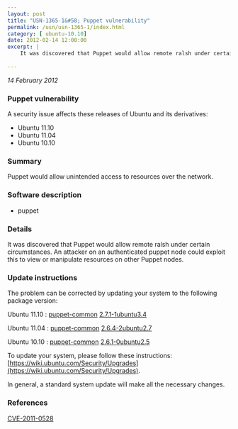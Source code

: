 ```yaml
---
layout: post
title: "USN-1365-1&#58; Puppet vulnerability"
permalink: /usn/usn-1365-1/index.html
category: [ ubuntu-10.10]
date: 2012-02-14 12:00:00
excerpt: |
    It was discovered that Puppet would allow remote ralsh under certain circumstances. An attacker on an authenticated puppet node could exploit this to view or manipulate resources on other Puppet nodes. 
    
--- 
```

 
 

*14 February 2012*

### Puppet vulnerability

A security issue affects these releases of Ubuntu and its derivatives:

* Ubuntu 11.10
* Ubuntu 11.04
* Ubuntu 10.10

### Summary

Puppet would allow unintended access to resources over the network. 

### Software description

* puppet 

### Details

It was discovered that Puppet would allow remote ralsh under certain circumstances. An attacker on an authenticated puppet node could exploit this to view or manipulate resources on other Puppet nodes. 

### Update instructions

The problem can be corrected by updating your system to the following package version:

Ubuntu 11.10
 : [puppet-common](https://launchpad.net/ubuntu/+source/puppet) <span> [2.7.1-1ubuntu3.4](https://launchpad.net/ubuntu/+source/puppet/2.7.1-1ubuntu3.4) </span> 

Ubuntu 11.04
 : [puppet-common](https://launchpad.net/ubuntu/+source/puppet) <span> [2.6.4-2ubuntu2.7](https://launchpad.net/ubuntu/+source/puppet/2.6.4-2ubuntu2.7) </span> 

Ubuntu 10.10
 : [puppet-common](https://launchpad.net/ubuntu/+source/puppet) <span> [2.6.1-0ubuntu2.5](https://launchpad.net/ubuntu/+source/puppet/2.6.1-0ubuntu2.5) </span> 

To update your system, please follow these instructions: [https://wiki.ubuntu.com/Security/Upgrades](https://wiki.ubuntu.com/Security/Upgrades).

In general, a standard system update will make all the necessary changes. 

### References

 
 [CVE-2011-0528](http://people.ubuntu.com/~ubuntu-security/cve/CVE-2011-0528)
 

